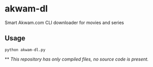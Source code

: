 # akwam-dl
Smart Akwam.com CLI downloader for movies and series

## Usage
```
python akwam-dl.py
```

** *This repository has only compiled files, no source code is present.*
